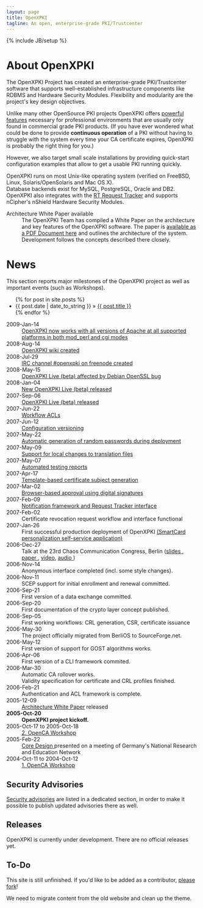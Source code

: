 ```yaml
---
layout: page
title: OpenXPKI
tagline: An open, enterprise-grade PKI/Trustcenter
---
```

{% include JB/setup %}

# About OpenXPKI #

The OpenXPKI Project has created an enterprise-grade PKI/Trustcenter software
that supports well-established infrastructure components like RDBMS and 
Hardware Security Modules. Flexibility and modularity are the project's key
design objectives.

<p>
  Unlike many other OpenSource PKI projects OpenXPKI offers
  <a href="/features/index.html">powerful features</a>
  necessary for professional environments that are usually
  only found in commercial grade PKI products. (If you have ever wondered
  what could be done to provide <b>continuous operation</b> of a PKI without
  having to struggle with the system every time your CA certificate expires,
  OpenXPKI is probably the right thing for you.)
</p>
<p>
  However, we also target small scale installations by providing 
  quick-start configuration examples that allow to get a usable PKI 
  running quickly.
</p>
<p>
  OpenXPKI runs on most Unix-like operating system (verified on 
  FreeBSD, Linux, Solaris/OpenSolaris and Mac OS X).<br/>
  Database backends exist for MySQL, PostgreSQL, Oracle and DB2.<br/>
  OpenXPKI also integrates with the 
  <a href="http://bestpractical.com/rt/">RT Request Tracker</a> and
  supports nCipher's nShield Hardware Security Modules.
</p>

<dl>
<dt>Architecture White Paper available</dt>
<dd>The OpenXPKI Team has compiled a White Paper on the architecture 
  and key features of the OpenXPKI software. The paper is 
  <a href="docs/OpenXPKI-Architecture-Overview.pdf">available 
    as a PDF Document here</a> and outlines the architecture of the
  system. Development follows the concepts described there closely.
</dd>
</dl>


# News #

<p>
	  This section reports major milestones of the OpenXPKI
	  project as well as important events (such as Workshops).
</p>



<ul class="posts">
  {% for post in site.posts %}
    <li><span>{{ post.date | date_to_string }}</span> &raquo; <a href="{{ BASE_PATH }}{{ post.url }}">{{ post.title }}</a></li>
  {% endfor %}
</ul>



<dl>
<dt>2009-Jan-14
</dt>
<dd>
<a href="http://permalink.gmane.org/gmane.comp.security.openxpki.devel/273">
OpenXPKI now works with all versions of Apache at all supported platforms in both mod_perl and cgi modes
</a>
</dd>

<dt>2008-Aug-14
</dt>
<dd><a href="http://wiki.openxpki.org">OpenXPKI wiki created
</a>
</dd>

<dt>2008-Jul-29
</dt>
<dd>
<a href="http://permalink.gmane.org/gmane.comp.security.openxpki.user/210">IRC channel #openxpki on freenode created
</a>
</dd>

<dt>2008-May-15
</dt>
<dd><a href="http://permalink.gmane.org/gmane.comp.security.openxpki.devel/239">OpenXPKI Live (beta) affected by Debian OpenSSL bug
</a>
</dd>

<dt>2008-Jan-04
</dt>
<dd>
<a href="http://permalink.gmane.org/gmane.comp.security.openxpki.user/164">New OpenXPKI Live (beta) released
</a>
</dd>

<dt>2007-Sep-06</dt>
<dd>
<a href="http://permalink.gmane.org/gmane.comp.security.openxpki.user/142">OpenXPKI Live (beta) released
</a>
</dd>

<dt>2007-Jun-22
</dt>
<dd><a href="http://permalink.gmane.org/gmane.comp.security.openxpki.devel/138">Workflow ACLs
</a>
</dd>

<dt>2007-Jun-12
</dt>
<dd>
<a href="http://permalink.gmane.org/gmane.comp.security.openxpki.devel/127">Configuration versioning
</a>
</dd>

<dt>2007-May-22
</dt>
<dd><a href="http://permalink.gmane.org/gmane.comp.security.openxpki.devel/121">Automatic generation of random passwords during deployment
</a>
</dd>

<dt>2007-May-09
</dt>
<dd><a href="http://permalink.gmane.org/gmane.comp.security.openxpki.devel/113">Support for local changes to translation files
</a>
</dd>

<dt>2007-May-07
</dt>
<dd><a href="http://permalink.gmane.org/gmane.comp.security.openxpki.devel/114">Automated testing reports
</a>
</dd>

<dt>2007-Apr-17</dt>
<dd><a href="http://permalink.gmane.org/gmane.comp.security.openxpki.devel/90">Template-based certificate subject generation
</a>
</dd>

<dt>2007-Mar-02
</dt>
<dd><a href="http://permalink.gmane.org/gmane.comp.security.openxpki.devel/76">Browser-based approval using digital signatures
</a>
</dd>

<dt>2007-Feb-09
</dt>
<dd><a href="http://permalink.gmane.org/gmane.comp.security.openxpki.devel/60">Notification framework and Request Tracker interface
</a>
</dd>
<dt>2007-Feb-02
</dt>
<dd>Certificate revocation request workflow and interface functional
</dd>
<dt>2007-Jan-26
</dt>
<dd>First successful production deployment of OpenXPKI 
<a href="/2007/01/26/success-story">
	      (SmartCard personalization self-service application)
</a>
</dd>
<dt>2006-Dec-27
</dt>
<dd>Talk at the 23rd Chaos Communication Congress, Berlin (<a href="http://events.ccc.de/congress/2006/Fahrplan/attachments/1214-OpenXPKI_23C3_slides.pdf">slides
</a>, 
<a href="http://events.ccc.de/congress/2006/Fahrplan/attachments/1113-OpenXPKI_23C3_Paper.pdf">paper
</a>, 
<a href="ftp://ftp.ccc.de/congress/2006/video/23C3-1596-en-openxpki.m4v">video</a>, <a href="ftp://ftp.ccc.de/congress/2006/audio/23C3-1596-en-openxpki.mp3">audio
</a>)
</dd>
<dt>2006-Nov-14
</dt>
<dd>Anonymous interface completed (incl. some style changes).
</dd>
<dt>2006-Nov-11
</dt>
<dd>SCEP support for initial enrollment and renewal committed.
</dd>
<dt>2006-Sep-21
</dt>
<dd>First version of a data exchange committed.
</dd>
<dt>2006-Sep-20
</dt>
<dd>First documentation of the crypto layer concept published.
</dd>
<dt>2006-Sep-05
</dt>
<dd>First working workflows: CRL generation, CSR, certificate issuance
</dd>
<dt>2006-May-30
</dt>
<dd>The project officially migrated from BerliOS to SourceForge.net.
</dd>
<dt>2006-May-12
</dt>
<dd>First version of support for GOST algorithms works.
</dd>
<dt>2006-Apr-06
</dt>
<dd>First version of a CLI framework commited.
</dd>
<dt>2006-Mar-30
</dt>
<dd>Automatic CA rollover works.
</dd>
<dd>Validity specification for certificate and CRL profiles finished.
</dd>
<dt>2006-Feb-21
</dt>
<dd>Authentication and ACL framework is complete.
</dd>
<dt>2005-12-09</dt>
<dd>
<a href="../docs/OpenXPKI-Architecture-Overview.pdf">
	      Architecture White Paper</a> released
</dd>
<dt><b>2005-Oct-20
</b>
</dt>
<dd>
<b>OpenXPKI project kickoff.
</b>
</dd>

<dt>2005-Oct-17 to 2005-Oct-18
</dt>
<dd>
<a href="../docs/ws20051018.html">
      2. OpenCA Workshop
</a>
</dd>

<dt>2005-Feb-22</dt>
<dd>
<a href="../docs/dfn_bt_2005_02_22.pdf">
      Core Design
</a>
            presented on a meeting of Germany's National Research and Education Network
</dd>
<dt>2004-Oct-11 to 2004-Oct-12
</dt>
<dd>
<a href="../docs/ws20041012.html">
	      1. OpenCA Workshop
</a>
</dd>
</dl>

<h2>Security Advisories</h2>
<p>
<a href="../secadvs/index.html">
	    Security advisories</a> are listed in a dedicated section,
	  in order to make it possible to publish updated advisories 
	  there as well.
</p>
<h2>Releases</h2>
<p>OpenXPKI is currently under development. 
	  There are no official releases yet.
</p>



## To-Do

This site is still unfinished. If you'd like to be added as a contributor,
[please fork](http://github.com/openxpki/openxpki.github.com)!

We need to migrate content from the old website and clean up the theme. 


